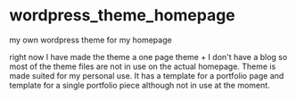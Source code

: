 # wordpress_theme_homepage

my own wordpress theme for my homepage

right now I have made the theme a one page theme + I don't have a blog so most of the theme files are not in use on the actual homepage. Theme is made suited for my personal use. 
It has a template for a portfolio page and template for a single portfolio piece although not in use at the moment. 
